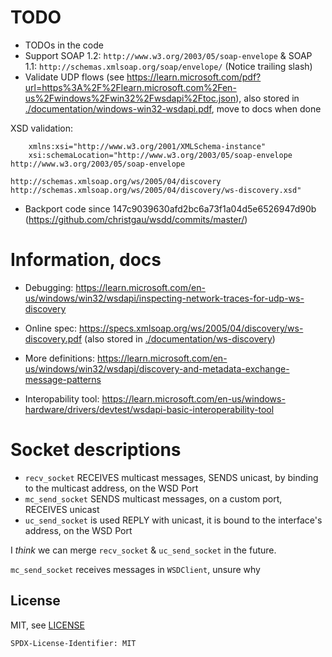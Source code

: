 # TODO

- TODOs in the code
- Support SOAP 1.2: `http://www.w3.org/2003/05/soap-envelope` & SOAP 1.1: `http://schemas.xmlsoap.org/soap/envelope/` (Notice trailing slash)
- Validate UDP flows (see https://learn.microsoft.com/pdf?url=https%3A%2F%2Flearn.microsoft.com%2Fen-us%2Fwindows%2Fwin32%2Fwsdapi%2Ftoc.json), also stored in [./documentation/windows-win32-wsdapi.pdf](./documentation/windows-win32-wsdapi.pdf), move to docs when done

XSD validation:

```
    xmlns:xsi="http://www.w3.org/2001/XMLSchema-instance"
    xsi:schemaLocation="http://www.w3.org/2003/05/soap-envelope http://www.w3.org/2003/05/soap-envelope
                        http://schemas.xmlsoap.org/ws/2005/04/discovery http://schemas.xmlsoap.org/ws/2005/04/discovery/ws-discovery.xsd"
```

- Backport code since 147c9039630afd2bc6a73f1a04d5e6526947d90b (https://github.com/christgau/wsdd/commits/master/)

# Information, docs

- Debugging: https://learn.microsoft.com/en-us/windows/win32/wsdapi/inspecting-network-traces-for-udp-ws-discovery

- Online spec: https://specs.xmlsoap.org/ws/2005/04/discovery/ws-discovery.pdf (also stored in [./documentation/ws-discovery](./documentation/ws-discovery.pdf))

- More definitions: https://learn.microsoft.com/en-us/windows/win32/wsdapi/discovery-and-metadata-exchange-message-patterns

- Interopability tool: https://learn.microsoft.com/en-us/windows-hardware/drivers/devtest/wsdapi-basic-interoperability-tool

# Socket descriptions

- `recv_socket` RECEIVES multicast messages, SENDS unicast, by binding to the multicast address, on the WSD Port
- `mc_send_socket` SENDS multicast messages, on a custom port, RECEIVES unicast
- `uc_send_socket` is used REPLY with unicast, it is bound to the interface's address, on the WSD Port

I _think_ we can merge `recv_socket` & `uc_send_socket` in the future.

`mc_send_socket` receives messages in `WSDClient`, unsure why

## License

MIT, see [LICENSE](./LICENSE)

`SPDX-License-Identifier: MIT`
